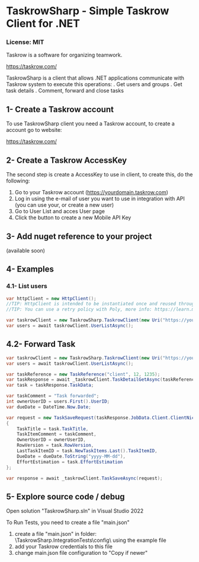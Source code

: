 # TaskrowSharp - Simple Taskrow Client for .NET

### License: MIT

Taskrow is a software for organizing teamwork.

https://taskrow.com/

TaskrowSharp is a client that allows .NET applications communicate with Taskrow system to execute this operations:
.	Get users and groups
.	Get task details
.	Comment, forward and close tasks


## 1- Create a Taskrow account

To use TaskrowSharp client you need a Taskrow account, to create a account go to website:

https://taskrow.com/


## 2- Create a Taskrow AccessKey

The second step is create a AccessKey to use in client, to create this, do the following:

1.  Go to your Taskrow account (https://yourdomain.taskrow.com)
2.  Log in using the e-mail of user you want to use in integration with API (you can use your, or create a new user)
3.  Go to User List and acces User page
4.  Click the button to create a new Mobile API Key



## 3- Add nuget reference to your project

(available soon)



## 4- Examples

### 4.1- List users

```csharp
var httpClient = new HttpClient(); 
//TIP: HttpClient is intended to be instantiated once and reused throughout the life of an application, more info: https://learn.microsoft.com/en-us/dotnet/api/system.net.http.httpclient
//TIP: You can use a retry policy with Poly, more info: https://learn.microsoft.com/en-us/dotnet/architecture/microservices/implement-resilient-applications/implement-http-call-retries-exponential-backoff-polly

var taskrowClient = new TaskrowSharp.TaskrowClient(new Uri("https://yourdomain.taskrow.com"), "AccessKey_xxxxxxxxxxxxx", httpClient);
var users = await taskrowClient.UserListAsync();
```


## 4.2- Forward Task

```csharp
var taskrowClient = new TaskrowSharp.TaskrowClient(new Uri("https://yourdomain.taskrow.com"), "AccessKey_xxxxxxxxxxxxx", httpClient);
var users = await taskrowClient.UserListAsync();

var taskReference = new TaskReference("client", 12, 1235);
var taskResponse = await _taskrowClient.TaskDetailGetAsync(taskReference);
var task = taskResponse.TaskData;

var taskComment = "Task forwarded";
int ownerUserID = users.First().UserID;
var dueDate = DateTime.Now.Date;

var request = new TaskSaveRequest(taskResponse.JobData.Client.ClientNickName, taskResponse.JobData.JobNumber, task.TaskNumber, task.TaskID)
{
    TaskTitle = task.TaskTitle,
    TaskItemComment = taskComment,
    OwnerUserID = ownerUserID,
    RowVersion = task.RowVersion,
    LastTaskItemID = task.NewTaskItems.Last().TaskItemID,
    DueDate = dueDate.ToString("yyyy-MM-dd"),
    EffortEstimation = task.EffortEstimation
};

var response = await _taskrowClient.TaskSaveAsync(request);
```



## 5- Explore source code / debug

Open solution "TaskrowSharp.sln" in Visual Studio 2022

To Run Tests, you need to create a file "main.json"
1.	create a file "main.json" in folder: \TaskrowSharp.IntegrationTests\config\ using the example file
2.	add your Taskrow credentials to this file
3.	change main.json file configuration to "Copy if newer"

